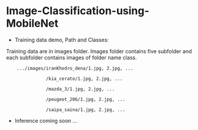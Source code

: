 # Image-Classification-using-MobileNet

- Training data demo, Path and Classes:

Training data are in images folder. Images folder contains five subfolder and each subfolder contains images of folder name class.

        .../images/iranKhodro_dena/1.jpg, 2.jpg, ...

                   /kia_cerato/1.jpg, 2.jpg, ...
                   
                   /mazda_3/1.jpg, 2.jpg, ...
                 
                   /peugeot_206/1.jpg, 2.jpg, ...
                 
                   /saipa_saina/1.jpg, 2.jpg, ...
                 
          
- Inference coming soon ...
